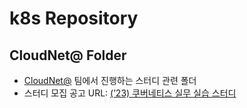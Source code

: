 # k8s Repository

## CloudNet@ Folder

- [CloudNet@](https://www.notion.so/gasidaseo/CloudNet-Blog-c9dfa44a27ff431dafdd2edacc8a1863) 팀에서 진행하는 스터디 관련 폴더
- 스터디 모집 공고 URL: [(’23) 쿠버네티스 실무 실습 스터디](https://www.notion.so/23-7635cc4f02c04954a3260b317588113e)



